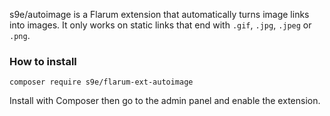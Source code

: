 s9e/autoimage is a Flarum extension that automatically turns image links into images. It only works on static links that end with `.gif`, `.jpg`, `.jpeg` or `.png`.

### How to install

```
composer require s9e/flarum-ext-autoimage
```

Install with Composer then go to the admin panel and enable the extension.